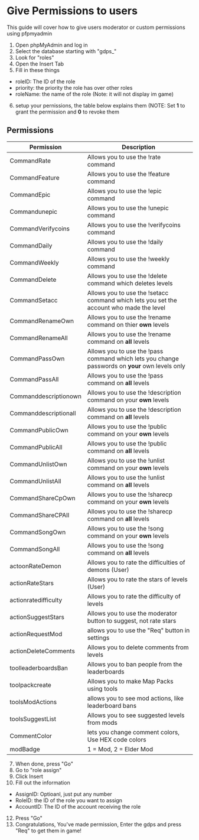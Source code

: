 # Give Permissions to users

This guide will cover how to give users moderator or custom permissions using pfpmyadmin

1. Open phpMyAdmin and log in
2. Select the database starting with "gdps_"
3. Look for "roles"
4. Open the Insert Tab
5. Fill in these things
- roleID: The ID of the role
- priority: the priority the role has over other roles
- roleName: the name of the role (Note: it will not display im game)
6. setup your pernissions, the table below explains them (NOTE: Set **1** to grant the permission and **0** to revoke them

## Permissions

| Permission  | Description |
| ------------- | ------------- |
| CommandRate  | Allows you to use the !rate command |
| CommandFeature | Allows you to use the !feature command|
| CommandEpic | Allows you to use the !epic command|
| Commandunepic | Allows you to use the !unepic command|
| CommandVerifycoins | Allows you to use the !verifycoins command|
| CommandDaily | Allows you to use the !daily command|
| CommandWeekly | Allows you to use the !weekly command|
| CommandDelete | Allows you to use the !delete command which deletes levels|
| CommandSetacc | Allows you to use the !setacc command which lets you set the account who made the level|
| CommandRenameOwn | Allows you to use the !rename command on thier **own** levels|
| CommandRenameAll | Allows you to use the !rename command on **all** levels|
| CommandPassOwn | Allows you to use the !pass command which lets you change passwords on **your** own levels only|
| CommandPassAll | Allows you to use the !pass command on **all** levels|
| Commanddescriptionown | Allows you to use the !description command on your **own** levels|
| Commanddescriptionall| Allows you to use the !description command on **all** levels|
| CommandPublicOwn | Allows you to use the !public command on your **own** levels|
| CommandPublicAll | Allows you to use the !public command on **all** levels|
| CommandUnlistOwn | Allows you to use the !unlist command on your **own** levels|
| CommandUnlistAll | Allows you to use the !unlist command on **all** levels|
| CommandShareCpOwn | Allows you to use the !sharecp command on your **own** levels|
| CommandShareCPAll | Allows you to use the !sharecp command on **all** levels|
| CommandSongOwn | Allows you to use the !song command on your **own** levels|
| CommandSongAll | Allows you to use the !song command on **all** levels|
| actoonRateDemon | Allows you to rate the difficulties of demons (User)|
| actionRateStars | Allows you to rate the stars of levels (User)|
| actionratedifficulty | Allows you to rate the difficulty of levels|
| actionSuggestStars | Allows you to use the moderator button to suggest, not rate stars|
| actionRequestMod | allows you to use the "Req" button in settings|
| actionDeleteComments | Allows you to delete comments from levels|
| toolleaderboardsBan | Allows you to ban people from the leaderboards|
| toolpackcreate | Allows you to make Map Packs using tools|
| toolsModActions | allows you to see mod actions, like leaderboard bans|
| toolsSuggestList | Allows you to see suggested levels from mods|
| CommentColor | lets you change comment colors, Use HEX code colors|
| modBadge | 1 = Mod, 2 = Elder Mod|

7. When done, press "Go"
8. Go to "role assign"
9. Click Insert
10. Fill out the information
- AssignID: Optioanl, just put any number
- RoleID: the ID of the role you want to assign
- AccountID: The ID of the account receiving the role
12. Press "Go"
13. Congratulations, You've made permission, Enter the gdps and press "Req" to get them in game! 
